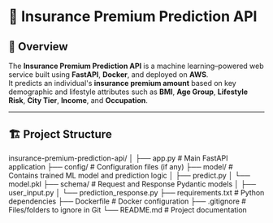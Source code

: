 # 🧠 Insurance Premium Prediction API

## 🚀 Overview
The **Insurance Premium Prediction API** is a machine learning–powered web service built using **FastAPI**, **Docker**, and deployed on **AWS**.  
It predicts an individual's **insurance premium amount** based on key demographic and lifestyle attributes such as **BMI**, **Age Group**, **Lifestyle Risk**, **City Tier**, **Income**, and **Occupation**.

---

## 🏗️ Project Structure
insurance-premium-prediction-api/
│
├── app.py # Main FastAPI application
├── config/ # Configuration files (if any)
├── model/ # Contains trained ML model and prediction logic
│ ├── predict.py
│ └── model.pkl
├── schema/ # Request and Response Pydantic models
│ ├── user_input.py
│ └── prediction_response.py
├── requirements.txt # Python dependencies
├── Dockerfile # Docker configuration
├── .gitignore # Files/folders to ignore in Git
└── README.md # Project documentation
